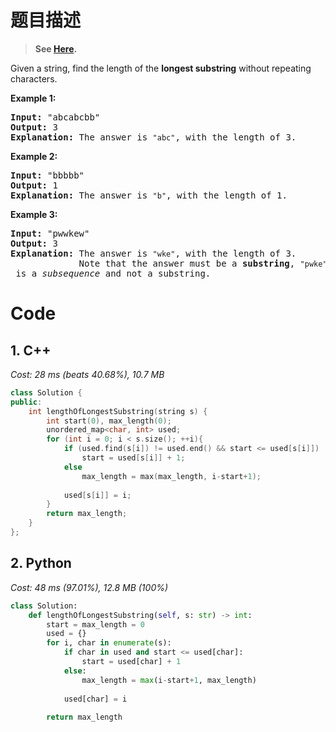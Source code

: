 # 题目描述
> __See [Here](https://leetcode.com/problems/longest-substring-without-repeating-characters/).__
<div><p>Given a string, find the length of the <b>longest substring</b> without repeating characters.</p>

<div>
<p><strong>Example 1:</strong></p>

<pre><strong>Input: </strong><span id="example-input-1-1">"abcabcbb"</span>
<strong>Output: </strong><span id="example-output-1">3 
<strong>Explanation:</strong></span> The answer is <code>"abc"</code>, with the length of 3. 
</pre>

<div>
<p><strong>Example 2:</strong></p>

<pre><strong>Input: </strong><span id="example-input-2-1">"bbbbb"</span>
<strong>Output: </strong><span id="example-output-2">1
</span><span id="example-output-1"><strong>Explanation: </strong>T</span>he answer is <code>"b"</code>, with the length of 1.
</pre>

<div>
<p><strong>Example 3:</strong></p>

<pre><strong>Input: </strong><span id="example-input-3-1">"pwwkew"</span>
<strong>Output: </strong><span id="example-output-3">3
</span><span id="example-output-1"><strong>Explanation: </strong></span>The answer is <code>"wke"</code>, with the length of 3. 
             Note that the answer must be a <b>substring</b>, <code>"pwke"</code> is a <i>subsequence</i> and not a substring.
</pre>
</div>
</div>
</div>
</div>

# Code
## 1. C++
_Cost: 28 ms (beats 40.68%), 10.7 MB_
```C++
class Solution {
public:
    int lengthOfLongestSubstring(string s) {
        int start(0), max_length(0);
        unordered_map<char, int> used;
        for (int i = 0; i < s.size(); ++i){
            if (used.find(s[i]) != used.end() && start <= used[s[i]])
                start = used[s[i]] + 1;
            else
                max_length = max(max_length, i-start+1);
            
            used[s[i]] = i;
        }
        return max_length;
    }
};
```
## 2. Python
_Cost: 48 ms (97.01%), 12.8 MB (100%)_
```python
class Solution:
    def lengthOfLongestSubstring(self, s: str) -> int:
        start = max_length = 0
        used = {}
        for i, char in enumerate(s):
            if char in used and start <= used[char]:
                start = used[char] + 1
            else:
                max_length = max(i-start+1, max_length)
                
            used[char] = i
            
        return max_length
```
